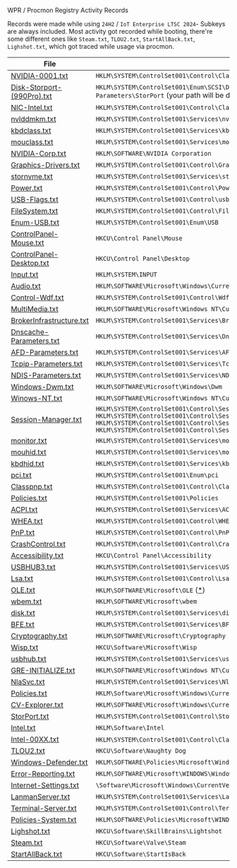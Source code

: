 WPR / Procmon Registry Activity Records

Records were made while using `24H2` / `IoT Enterprise LTSC 2024`- Subkeys are always included. Most activity got recorded while booting, there're some different ones like `Steam.txt`, `TLOU2.txt`, `StartAllBack.txt`, `Lighshot.txt`, which got traced while usage via procmon.

| File | Path(s) |
|------|---------|
| [NVIDIA-0001.txt](https://github.com/5Noxi/wpr-reg-records/blob/main/NVIDIA-0001.txt) | `HKLM\SYSTEM\ControlSet001\Control\Class\{4d36e968-e325-11ce-bfc1-08002be10318}\00XX` |
| [Disk-Storport-(990Pro).txt](https://github.com/5Noxi/wpr-reg-records/blob/main/Disk-Storport-(990Pro).txt) | `HKLM\SYSTEM\ControlSet001\Enum\SCSI\Disk&Ven_NVMe&Prod_Samsung_SSD_990\5&33c33320&0&000000\Device Parameters\StorPort` (your path will be different) |
| [NIC-Intel.txt](https://github.com/5Noxi/wpr-reg-records/blob/main/NIC-Intel.txt) | `HKLM\SYSTEM\ControlSet001\Control\Class\{4d36e972-e325-11ce-bfc1-08002be10318}\00XX (Intel)` |
| [nvlddmkm.txt](https://github.com/5Noxi/wpr-reg-records/blob/main/nvlddmkm.txt) | `HKLM\SYSTEM\ControlSet001\Services\nvlddmkm` |
| [kbdclass.txt](https://github.com/5Noxi/wpr-reg-records/blob/main/kbdclass.txt) | `HKLM\SYSTEM\ControlSet001\Services\kbdclass` |
| [mouclass.txt](https://github.com/5Noxi/wpr-reg-records/blob/main/mouclass.txt) | `HKLM\SYSTEM\ControlSet001\Services\mouclass` |
| [NVIDIA-Corp.txt](https://github.com/5Noxi/wpr-reg-records/blob/main/NVIDIA-Corp.txt) | `HKLM\SOFTWARE\NVIDIA Corporation` |
| [Graphics-Drivers.txt](https://github.com/5Noxi/wpr-reg-records/blob/main/Graphics-Drivers.txt) | `HKLM\SYSTEM\ControlSet001\Control\GraphicsDrivers` |
| [stornvme.txt](https://github.com/5Noxi/wpr-reg-records/blob/main/stornvme.txt) | `HKLM\SYSTEM\ControlSet001\Services\stornvme\Parameters` |
| [Power.txt](https://github.com/5Noxi/wpr-reg-records/blob/main/Power.txt) | `HKLM\SYSTEM\ControlSet001\Control\Power` |
| [USB-Flags.txt](https://github.com/5Noxi/wpr-reg-records/blob/main/USB-Flags.txt) | `HKLM\SYSTEM\ControlSet001\Control\usbflags` |
| [FileSystem.txt](https://github.com/5Noxi/wpr-reg-records/blob/main/FileSystem.txt) | `HKLM\SYSTEM\ControlSet001\Control\FileSystem` |
| [Enum-USB.txt](https://github.com/5Noxi/wpr-reg-records/blob/main/Enum-USB.txt) | `HKLM\SYSTEM\ControlSet001\Enum\USB` |
| [ControlPanel-Mouse.txt](https://github.com/5Noxi/wpr-reg-records/blob/main/ControlPanel-Mouse.txt) | `HKCU\Control Panel\Mouse` |
| [ControlPanel-Desktop.txt](https://github.com/5Noxi/wpr-reg-records/blob/main/ControlPanel-Desktop.txt) | `HKCU\Control Panel\Desktop` |
| [Input.txt](https://github.com/5Noxi/wpr-reg-records/blob/main/Input.txt) | `HKLM\SYSTEM\INPUT` |
| [Audio.txt](https://github.com/5Noxi/wpr-reg-records/blob/main/Audio.txt) | `HKLM\SOFTWARE\Microsoft\Windows\CurrentVersion\Audio` |
| [Control-Wdf.txt](https://github.com/5Noxi/wpr-reg-records/blob/main/Control-Wdf.txt) | `HKLM\SYSTEM\ControlSet001\Control\Wdf` |
| [MultiMedia.txt](https://github.com/5Noxi/wpr-reg-records/blob/main/MultiMedia.txt) | `HKLM\SOFTWARE\Microsoft\Windows NT\CurrentVersion\MultiMedia` |
| [BrokerInfrastructure.txt](https://github.com/5Noxi/wpr-reg-records/blob/main/BrokerInfrastructure.txt) | `HKLM\SYSTEM\ControlSet001\Services\BrokerInfrastructure` |
| [Dnscache-Parameters.txt](https://github.com/5Noxi/wpr-reg-records/blob/main/Dnscache-Parameters.txt) | `HKLM\SYSTEM\ControlSet001\Services\Dnscache\Parameters` |
| [AFD-Parameters.txt](https://github.com/5Noxi/wpr-reg-records/blob/main/AFD-Parameters.txt) | `HKLM\SYSTEM\ControlSet001\Services\AFD\Parameters` |
| [Tcpip-Parameters.txt](https://github.com/5Noxi/wpr-reg-records/blob/main/Tcpip-Parameters.txt) | `HKLM\SYSTEM\ControlSet001\Services\Tcpip\Parameters` |
| [NDIS-Parameters.txt](https://github.com/5Noxi/wpr-reg-records/blob/main/NDIS-Parameters.txt) | `HKLM\SYSTEM\ControlSet001\Services\NDIS\Parameters` |
| [Windows-Dwm.txt](https://github.com/5Noxi/wpr-reg-records/blob/main/Windows-Dwm.txt) | `HKLM\SOFTWARE\Microsoft\Windows\Dwm` |
| [Winows-NT.txt](https://github.com/5Noxi/wpr-reg-records/blob/main/Winows-NT.txt) | `HKLM\SOFTWARE\Microsoft\Windows NT\CurrentVersion\Windows` |
| [Session-Manager.txt](https://github.com/5Noxi/wpr-reg-records/blob/main/Session-Manager.txt) | `HKLM\SYSTEM\ControlSet001\Control\Session Manager`<br>`HKLM\SYSTEM\ControlSet001\Control\Session Manager\Memory Management`<br>`HKLM\SYSTEM\ControlSet001\Control\Session Manager\Power`<br>`HKLM\SYSTEM\ControlSet001\Control\Session Manager\Quota System` |
| [monitor.txt](https://github.com/5Noxi/wpr-reg-records/blob/main/monitor.txt) | `HKLM\SYSTEM\ControlSet001\Services\monitor` |
| [mouhid.txt](https://github.com/5Noxi/wpr-reg-records/blob/main/mouhid.txt) | `HKLM\SYSTEM\ControlSet001\Services\mouhid` |
| [kbdhid.txt](https://github.com/5Noxi/wpr-reg-records/blob/main/kbdhid.txt) | `HKLM\SYSTEM\ControlSet001\Services\kbdhid` |
| [pci.txt](https://github.com/5Noxi/wpr-reg-records/blob/main/pci.txt) | `HKLM\SYSTEM\ControlSet001\Enum\pci` |
| [Classpnp.txt](https://github.com/5Noxi/wpr-reg-records/blob/main/Classpnp.txt) | `HKLM\SYSTEM\ControlSet001\Control\Classpnp` |
| [Policies.txt](https://github.com/5Noxi/wpr-reg-records/blob/main/Policies.txt) | `HKLM\SYSTEM\ControlSet001\Policies` |
| [ACPI.txt](https://github.com/5Noxi/wpr-reg-records/blob/main/ACPI.txt) | `HKLM\SYSTEM\ControlSet001\Services\ACPI \acpiex \AcpiDev \acpipagr \AcpiPmi \acpitime` |
| [WHEA.txt](https://github.com/5Noxi/wpr-reg-records/blob/main/WHEA.txt) | `HKLM\SYSTEM\ControlSet001\Control\WHEA` |
| [PnP.txt](https://github.com/5Noxi/wpr-reg-records/blob/main/PnP.txt) | `HKLM\SYSTEM\ControlSet001\Control\PnP` |
| [CrashControl.txt](https://github.com/5Noxi/wpr-reg-records/blob/main/CrashControl.txt) | `HKLM\SYSTEM\ControlSet001\Control\CrashControl` |
| [Accessibility.txt](https://github.com/5Noxi/wpr-reg-records/blob/main/Accessibility.txt) | `HKCU\Control Panel\Accessibility` |
| [USBHUB3.txt](https://github.com/5Noxi/wpr-reg-records/blob/main/USBHUB3.txt) | `HKLM\SYSTEM\ControlSet001\Services\USBHUB3` |
| [Lsa.txt](https://github.com/5Noxi/wpr-reg-records/blob/main/Lsa.txt) | `HKLM\SYSTEM\ControlSet001\Control\Lsa` |
| [OLE.txt](https://github.com/5Noxi/wpr-reg-records/blob/main/OLE.txt) | `HKLM\SOFTWARE\Microsoft\OLE` ([*](https://learn.microsoft.com/en-us/windows/win32/com/hkey-local-machine-software-microsoft-ole)) |
| [wbem.txt](https://github.com/5Noxi/wpr-reg-records/blob/main/wbem.txt) | `HKLM\SOFTWARE\Microsoft\wbem` |
| [disk.txt](https://github.com/5Noxi/wpr-reg-records/blob/main/disk.txt) | `HKLM\SYSTEM\ControlSet001\Services\disk` |
| [BFE.txt](https://github.com/5Noxi/wpr-reg-records/blob/main/BFE.txt) | `HKLM\SYSTEM\ControlSet001\Services\BFE` |
| [Cryptography.txt](https://github.com/5Noxi/wpr-reg-records/blob/main/Cryptography.txt) | `HKLM\SOFTWARE\Microsoft\Cryptography` |
| [Wisp.txt](https://github.com/5Noxi/wpr-reg-records/blob/main/Wisp.txt) | `HKCU\Software\Microsoft\Wisp` |
| [usbhub.txt](https://github.com/5Noxi/wpr-reg-records/blob/main/usbhub.txt) | `HKLM\SYSTEM\ControlSet001\Services\usbhub` |
| [GRE-INITIALIZE.txt](https://github.com/5Noxi/wpr-reg-records/blob/main/GRE-INITIALIZE.txt) | `HKLM\SOFTWARE\Microsoft\Windows NT\CurrentVersion\GRE_INITIALIZE` |
| [NlaSvc.txt](https://github.com/5Noxi/wpr-reg-records/blob/main/NlaSvc.txt) | `HKLM\SYSTEM\ControlSet001\Services\NlaSvc` |
| [Policies.txt](https://github.com/5Noxi/wpr-reg-records/blob/main/Policies.txt) | `HKLM\Software\Microsoft\Windows\CurrentVersion\Policies` |
| [CV-Explorer.txt](https://github.com/5Noxi/wpr-reg-records/blob/main/CV-Explorer.txt) | `HKLM\SOFTWARE\Microsoft\Windows\CurrentVersion\Explorer` |
| [StorPort.txt](https://github.com/5Noxi/wpr-reg-records/blob/main/StorPort.txt) | `HKLM\SYSTEM\ControlSet001\Control\StorPort` |
| [Intel.txt](https://github.com/5Noxi/wpr-reg-records/blob/main/Intel.txt) | `HKLM\Software\Intel` |
| [Intel-00XX.txt](https://github.com/5Noxi/wpr-reg-records/blob/main/Intel-00XX.txt) | `HKLM\SYSTEM\ControlSet001\Control\Class\{4D36E968-E325-11CE-BFC1-08002BE10318}\00XX` (Intel) |
| [TLOU2.txt](https://github.com/5Noxi/wpr-reg-records/blob/main/TLOU2.txt) | `HKCU\Software\Naughty Dog` |
| [Windows-Defender.txt](https://github.com/5Noxi/wpr-reg-records/blob/main/Windows-Defender.txt) | `HKLM\SOFTWARE\Policies\Microsoft\Windows Defender` |
| [Error-Reporting.txt](https://github.com/5Noxi/wpr-reg-records/blob/main/Error-Reporting.txt) | `HKLM\SOFTWARE\Microsoft\WINDOWS\Windows Error Reporting` |
| [Internet-Settings.txt](https://github.com/5Noxi/wpr-reg-records/blob/main/Internet-Settings.txt) | `\Software\Microsoft\Windows\CurrentVersion\Internet Settings` |
| [LanmanServer.txt](https://github.com/5Noxi/wpr-reg-records/blob/main/LanmanServer.txt) | `HKLM\SYSTEM\ControlSet001\Services\LanmanServer` |
| [Terminal-Server.txt](https://github.com/5Noxi/wpr-reg-records/blob/main/Terminal-Server.txt) | `HKLM\SYSTEM\ControlSet001\Control\Terminal Server` |
| [Policies-System.txt](https://github.com/5Noxi/wpr-reg-records/blob/main/Policies-System.txt) | `HKLM\SOFTWARE\Policies\Microsoft\WINDOWS\SYSTEM` |
| [Lighshot.txt](https://github.com/5Noxi/wpr-reg-records/blob/main/Lighshot.txt) | `HKCU\Software\SkillBrains\Lightshot` |
| [Steam.txt](https://github.com/5Noxi/wpr-reg-records/blob/main/Steam.txt) | `HKCU\Software\Valve\Steam` |
| [StartAllBack.txt](https://github.com/5Noxi/wpr-reg-records/blob/main/StartAllBack.txt) | `HKCU\Software\StartIsBack` |

</details>
